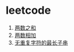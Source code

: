 # leetcode
1. [两数之和](src/two_sum.rs)
2. [两数相加](src/add_two_numbers.rs)
3. [无重复字符的最长子串](src/longest_substring_without_repeating_characters.rs)